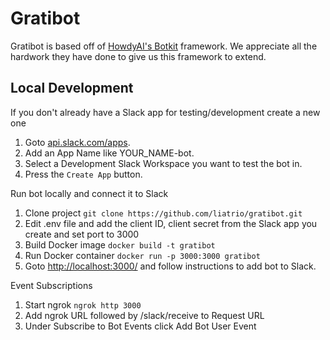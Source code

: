 # Gratibot

Gratibot is based off of [HowdyAI's Botkit](https://botkit.ai/) framework. We appreciate all the hardwork they have done to give us this framework to extend.

## Local Development

If you don't already have a Slack app for testing/development create a new one
1. Goto [api.slack.com/apps](https://api.slack.com/apps).
2. Add an App Name like YOUR_NAME-bot.
3. Select a Development Slack Workspace you want to test the bot in.
4. Press the `Create App` button.

Run bot locally and connect it to Slack
1. Clone project `git clone https://github.com/liatrio/gratibot.git`
2. Edit .env file and add the client ID, client secret from the Slack app you create and set port to 3000
3. Build Docker image `docker build -t gratibot`
4. Run Docker container `docker run -p 3000:3000 gratibot`
5. Goto [http://localhost:3000/](http://localhost:3000/) and follow instructions to add bot to Slack.

Event Subscriptions
1. Start ngrok `ngrok http 3000`
2. Add ngrok URL followed by /slack/receive to Request URL
3. Under Subscribe to Bot Events click Add Bot User Event
